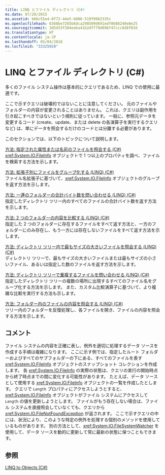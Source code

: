 ```yaml
---
title: LINQ とファイル ディレクトリ (C#)
ms.date: 07/20/2015
ms.assetid: b66c55e4-0f72-44e5-b086-519f9962335c
ms.openlocfilehash: 6368be7265b6dca298509d691edf0688240e8e25
ms.sourcegitcommit: 3d5d33f384eeba41b2dff79d096f47ccc8d8f03d
ms.translationtype: HT
ms.contentlocale: ja-JP
ms.lasthandoff: 05/04/2018
ms.locfileid: "33325020"
---
```

# <a name="linq-and-file-directories-c"></a>LINQ とファイル ディレクトリ (C#)
多くのファイル システム操作は基本的にクエリであるため、LINQ での使用に最適です。  
  
 ここで示すクエリは破壊的ではないことに注意してください。 元のファイルやフォルダーの内容が変更されることはありません。 これは、クエリは副作用を引き起こすべきではないという規則に従っています。 一般に、参照元データを変更するコード (create、update、または delete の各演算子を実行するクエリなど) は、単にデータを照会するだけのコードとは分離する必要があります。  
  
 このセクションでは、以下のトピックについて説明します。  
  
 [方法: 指定された属性または名前のファイルを照会する (C#)](../../../../csharp/programming-guide/concepts/linq/how-to-query-for-files-with-a-specified-attribute-or-name.md)  
 <xref:System.IO.FileInfo> オブジェクトで 1 つ以上のプロパティを調べ、ファイルを検索する方法を示します。  
  
 [方法: 拡張子別にファイルをグループ化する (LINQ) (C#)](../../../../csharp/programming-guide/concepts/linq/how-to-group-files-by-extension-linq.md)  
 ファイル名拡張子に基づいて、<xref:System.IO.FileInfo> オブジェクトのグループを返す方法を示します。  
  
 [方法: 一連のフォルダーの合計バイト数を問い合わせる (LINQ) (C#)](../../../../csharp/programming-guide/concepts/linq/how-to-query-for-the-total-number-of-bytes-in-a-set-of-folders-linq.md)  
 指定したディレクトリ ツリー内のすべてのファイルの合計バイト数を返す方法を示します。  
  
 [方法: 2 つのフォルダーの内容を比較する (LINQ) (C#)](../../../../csharp/programming-guide/concepts/linq/how-to-compare-the-contents-of-two-folders-linq.md)  
 指定した 2 つのフォルダーに存在するファイルをすべて返す方法と、一方のフォルダーにのみ存在し、もう一方には存在しないファイルをすべて返す方法を示します。  
  
 [方法: ディレクトリ ツリー内で最もサイズの大きいファイルを照会する (LINQ) (C#)](../../../../csharp/programming-guide/concepts/linq/how-to-query-for-the-largest-file-or-files-in-a-directory-tree-linq.md)  
 ディレクトリ ツリーで、最もサイズの大きいファイルまたは最もサイズの小さいファイル、あるいは指定した数のファイルを返す方法を示します。  
  
 [方法: ディレクトリ ツリーで重複するファイルを問い合わせる (LINQ) (C#)](../../../../csharp/programming-guide/concepts/linq/how-to-query-for-duplicate-files-in-a-directory-tree-linq.md)  
 指定したディレクトリ ツリーの複数の場所に出現するすべてのファイル名をグループ化する方法を示します。 また、カスタム比較演算子に基づいて、より複雑な比較を実行する方法も示します。  
  
 [方法: フォルダー内のファイルの内容を照会する (LINQ) (C#)](../../../../csharp/programming-guide/concepts/linq/how-to-query-the-contents-of-files-in-a-folder-lin.md)  
 ツリー内のフォルダーを反復処理し、各ファイルを開き、ファイルの内容を照会する方法を示します。  
  
## <a name="comments"></a>コメント  
 ファイル システムの内容を正確に表し、例外を適切に処理するデータ ソースを作成する手順は複雑になります。 ここに示す例では、指定したルート フォルダーおよびすべてのサブフォルダーの下にある、すべてのファイルを表す <xref:System.IO.FileInfo> オブジェクトのスナップショット コレクションを作成します。 各 <xref:System.IO.FileInfo> の実際の状態は、クエリの実行の開始時点から終了時点までの間に変化する可能性があります。 たとえば、データ ソースとして使用する <xref:System.IO.FileInfo> オブジェクトの一覧を作成したとします。 クエリで `Length` プロパティにアクセスしようとすると、<xref:System.IO.FileInfo> オブジェクトがファイル システムにアクセスして `Length` の値を更新しようとします。 ファイルがもう存在しない場合は、ファイル システムを直接照会していなくても、クエリから <xref:System.IO.FileNotFoundException> が返されます。 ここで示すクエリの中には、状況により、このような特定の例外を処理する個別のメソッドを使用しているものがあります。 別の方法として、<xref:System.IO.FileSystemWatcher> を使用して、データ ソースを動的に更新して常に最新の状態に保つこともできます。  
  
## <a name="see-also"></a>参照  
 [LINQ to Objects (C#)](../../../../csharp/programming-guide/concepts/linq/linq-to-objects.md)
